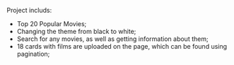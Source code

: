 Project includs:
- Top 20 Popular Movies;
- Changing the theme from black to white;
- Search for any movies, as well as getting information about them;
- 18 cards with films are uploaded on the page, which can be found using pagination;